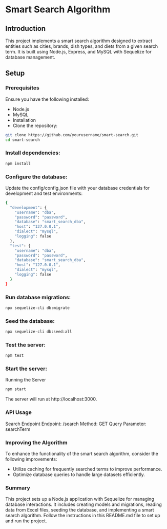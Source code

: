 # Smart Search Algorithm

## Introduction
This project implements a smart search algorithm designed to extract entities such as cities, brands, dish types, and diets from a given search term. It is built using Node.js, Express, and MySQL with Sequelize for database management.

## Setup
### Prerequisites
Ensure you have the following installed:

- Node.js
- MySQL
- Installation
- Clone the repository:

```bash
git clone https://github.com/yourusername/smart-search.git
cd smart-search
```

### Install dependencies:

```bash
npm install
```

### Configure the database:
Update the config/config.json file with your database credentials for development and test environments:

```bash
{
  "development": {
    "username": "dba",
    "password": "password",
    "database": "smart_search_dba",
    "host": "127.0.0.1",
    "dialect": "mysql",
    "logging": false
  },
  "test": {
    "username": "dba",
    "password": "password",
    "database": "smart_search_dba",
    "host": "127.0.0.1",
    "dialect": "mysql",
    "logging": false
  }
}
```
### Run database migrations:

```bash
npx sequelize-cli db:migrate
```

### Seed the database:

```bash
npx sequelize-cli db:seed:all
```

### Test the server:
```bash
npm test
```

### Start the server:
Running the Server
```bash
npm start
```
The server will run at http://localhost:3000.

### API Usage
Search Endpoint
Endpoint: /search
Method: GET
Query Parameter: searchTerm


### Improving the Algorithm
To enhance the functionality of the smart search algorithm, consider the following improvements:

- Utilize caching for frequently searched terms to improve performance.
- Optimize database queries to handle large datasets efficiently.


### Summary
This project sets up a Node.js application with Sequelize for managing database interactions. It includes creating models and migrations, reading data from Excel files, seeding the database, and implementing a smart search algorithm. Follow the instructions in this README.md file to set up and run the project.